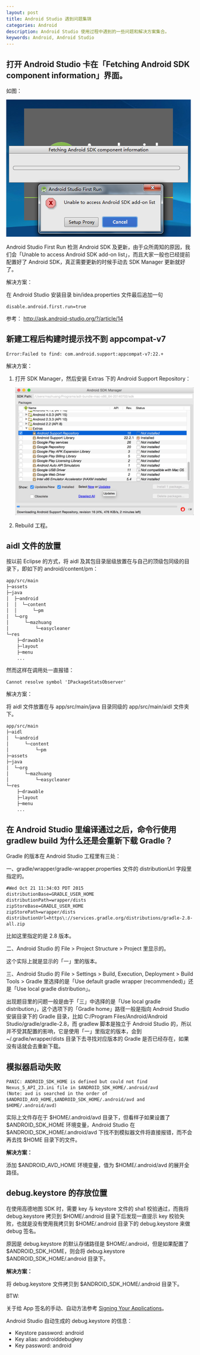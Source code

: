 ```yaml
---
layout: post
title: Android Studio 遇到问题集锦
categories: Android
description: Android Studio 使用过程中遇到的一些问题和解决方案集合。
keywords: Android, Android Studio
---
```


## 打开 Android Studio 卡在「Fetching Android SDK component information」界面。
<!--more-->
   如图：

   ![](/images/posts/android/android-studio-check-sdk.png)

   Android Studio First Run 检测 Android SDK 及更新，由于众所周知的原因，我们会「Unable to access Android SDK add-on list」，而且大家一般也已经提前配置好了 Android SDK，真正需要更新的时候手动去 SDK Manager 更新就好了。

   解决方案：

   在 Android Studio 安装目录 bin/idea.properties 文件最后追加一句

   ```
   disable.android.first.run=true
   ```

   参考： <http://ask.android-studio.org/?/article/14>

## 新建工程后构建时提示找不到 appcompat-v7

   ```
   Error:Failed to find: com.android.support:appcompat-v7:22.+
   ```

   解决方案：
   1. 打开 SDK Manager，然后安装 Extras 下的 Android Support Repository：

      ![](/images/posts/android/android-support-repository.png)

   2. Rebuild 工程。

## aidl 文件的放置

   按以前 Eclipse 的方式，将 aidl 及其包目录层级放置在与自己的顶级包同级的目录下，即如下的 android/content/pm：

   ```
   app/src/main
   ├─assets
   ├─java
   │  ├─android
   │  │  └─content
   │  │      └─pm
   │  └─org
   │      └─mazhuang
   │          └─easycleaner
   └─res
       ├─drawable
       ├─layout
       ├─menu
       ...
   ```

   然而这样在调用处一直报错：

   ```
   Cannot resolve symbol 'IPackageStatsObserver'
   ```

   解决方案：

   将 aidl 文件放置在与 app/src/main/java 目录同级的 app/src/main/aidl 文件夹下。

   ```
   app/src/main
   ├─aidl
   │  └─android
   │      └─content
   │          └─pm
   ├─assets
   ├─java
   │  └─org
   │      └─mazhuang
   │          └─easycleaner
   └─res
       ├─drawable
       ├─layout
       ├─menu
       ...
   ```

## 在 Android Studio 里编译通过之后，命令行使用 gradlew build 为什么还是会重新下载 Gradle？

   Gradle 的版本在 Android Studio 工程里有三处：

   一、gradle/wrapper/gradle-wrapper.properties 文件的 distributionUrl 字段里指定的。

   ```
   #Wed Oct 21 11:34:03 PDT 2015
   distributionBase=GRADLE_USER_HOME
   distributionPath=wrapper/dists
   zipStoreBase=GRADLE_USER_HOME
   zipStorePath=wrapper/dists
   distributionUrl=https\://services.gradle.org/distributions/gradle-2.8-all.zip
   ```

   比如这里指定的是 2.8 版本。

   二、Android Studio 的 File > Project Structure > Project 里显示的。

   这个实际上就是显示的「一」里的版本。

   三、Android Studio 的 File > Settings > Build, Execution, Deployment > Build Tools > Gradle 里选择的是「Use default gradle wrapper (recommended)」还是「Use local gradle distribution」。

   出现题目里的问题一般是由于「三」中选择的是「Use local gradle distribution」，这个选项下的「Gradle home」路径一般是指向 Android Studio 安装目录下的 Gradle 目录，比如 C:/Program Files/Android/Android Studio/gradle/gradle-2.8，而 gradlew 脚本是独立于 Android Studio 的，所以并不受其配置的影响，它是使用「一」里指定的版本，会到 ~/.gradle/wrapper/dists 目录下去寻找对应版本的 Gradle 是否已经存在，如果没有话就会去重新下载。

## 模拟器启动失败

   ```
   PANIC: ANDROID_SDK_HOME is defined but could not find Nexus_5_API_23.ini file in $ANDROID_SDK_HOME/.android/avd
(Note: avd is searched in the order of $ANDROID_AVD_HOME,$ANDROID_SDK_HOME/.android/avd and $HOME/.android/avd)
   ```

   实际上文件存在于 $HOME/.android/avd 目录下，但看样子如果设置了 $ANDROID_SDK_HOME 环境变量，Android Studio 在 $ANDROID_SDK_HOME/.android/avd 下找不到模拟器文件将直接报错，而不会再去找 $HOME 目录下的文件。

   **解决方案：**

   添加 $ANDROID_AVD_HOME 环境变量，值为 $HOME/.android/avd 的展开全路径。

## debug.keystore 的存放位置

   在使用高德地图 SDK 时，需要 key 与 keystore 文件的 sha1 校验通过，而我将 debug.keystore 拷贝到 $HOME/.android 目录下后发现一直提示 key 校验失败，也就是没有使用我拷贝到 $HOME/.android 目录下的 debug.keystore 来做 debug 签名。

   原因是 debug.keystore 的默认存储路径是 $HOME/.android，但是如果配置了 $ANDROID_SDK_HOME，则会将 debug.keystore $ANDROID_SDK_HOME/.android 目录下。

   **解决方案：**

   将 debug.keystore 文件拷贝到 $ANDROID_SDK_HOME/.android 目录下。

   BTW:

   关于给 App 签名的手动、自动方法参考 [Signing Your Applications][1]。

   Android Studio 自动生成的 debug.keystore 的信息：

   * Keystore password: android
   * Key alias: androiddebugkey
   * Key password: android

[1]: http://developer.android.com/tools/publishing/app-signing.html
